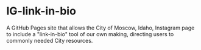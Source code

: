 # IG-link-in-bio
A GitHub Pages site that allows the City of Moscow, Idaho, Instagram page to include a "link-in-bio" tool of our own making, directing users to commonly needed City resources.
